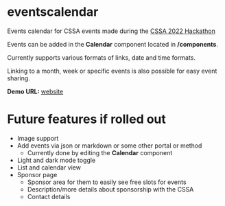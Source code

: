 # eventscalendar
Events calendar for CSSA events made during the [CSSA 2022 Hackathon](https://github.com/anucssa/hackathon-submissions-2022)

Events can be added in the **Calendar** component located in **/components**.

Currently supports various formats of links, date and time formats.

Linking to a month, week or specific events is also possible for easy event sharing.

**Demo URL:** [website](https://cssaeventscalendar.matthewchen.dev/)

# Future features if rolled out
* Image support
* Add events via json or markdown or some other portal or method
    * Currently done by editing the **Calendar** component
* Light and dark mode toggle
* List and calendar view
* Sponsor page
    * Sponsor area for them to easily see free slots for events
    * Description/more details about sponsorship with the CSSA
    * Contact details
